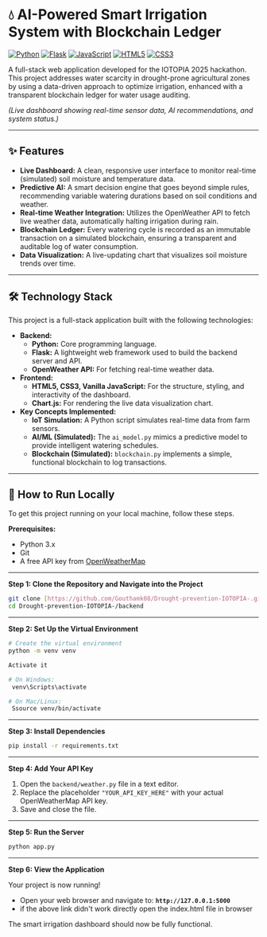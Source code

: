 # 💧 AI-Powered Smart Irrigation System with Blockchain Ledger

[![Python](https://img.shields.io/badge/Python-3776AB?style=for-the-badge&logo=python&logoColor=white)]()
[![Flask](https://img.shields.io/badge/Flask-000000?style=for-the-badge&logo=flask&logoColor=white)]()
[![JavaScript](https://img.shields.io/badge/JavaScript-F7DF1E?style=for-the-badge&logo=javascript&logoColor=black)]()
[![HTML5](https://img.shields.io/badge/HTML5-E34F26?style=for-the-badge&logo=html5&logoColor=white)]()
[![CSS3](https://img.shields.io/badge/CSS3-1572B6?style=for-the-badge&logo=css3&logoColor=white)]()

A full-stack web application developed for the IOTOPIA 2025 hackathon. This project addresses water scarcity in drought-prone agricultural zones by using a data-driven approach to optimize irrigation, enhanced with a transparent blockchain ledger for water usage auditing.


*(Live dashboard showing real-time sensor data, AI recommendations, and system status.)*

---
## ✨ Features

* **Live Dashboard:** A clean, responsive user interface to monitor real-time (simulated) soil moisture and temperature data.
* **Predictive AI:** A smart decision engine that goes beyond simple rules, recommending variable watering durations based on soil conditions and weather.
* **Real-time Weather Integration:** Utilizes the OpenWeather API to fetch live weather data, automatically halting irrigation during rain.
* **Blockchain Ledger:** Every watering cycle is recorded as an immutable transaction on a simulated blockchain, ensuring a transparent and auditable log of water consumption.
* **Data Visualization:** A live-updating chart that visualizes soil moisture trends over time.

---
## 🛠️ Technology Stack

This project is a full-stack application built with the following technologies:

* **Backend:**
    * **Python:** Core programming language.
    * **Flask:** A lightweight web framework used to build the backend server and API.
    * **OpenWeather API:** For fetching real-time weather data.
* **Frontend:**
    * **HTML5, CSS3, Vanilla JavaScript:** For the structure, styling, and interactivity of the dashboard.
    * **Chart.js:** For rendering the live data visualization chart.
* **Key Concepts Implemented:**
    * **IoT Simulation:** A Python script simulates real-time data from farm sensors.
    * **AI/ML (Simulated):** The `ai_model.py` mimics a predictive model to provide intelligent watering schedules.
    * **Blockchain (Simulated):** `blockchain.py` implements a simple, functional blockchain to log transactions.

-----
## 🚀 How to Run Locally

To get this project running on your local machine, follow these steps.

**Prerequisites:**
* Python 3.x
* Git
* A free API key from [OpenWeatherMap](https://openweathermap.org/api)

-----
**Step 1: Clone the Repository and Navigate into the Project**
```bash
git clone [https://github.com/Gouthamk08/Drought-prevention-IOTOPIA-.git](https://github.com/Gouthamk08/Drought-prevention-IOTOPIA-.git)
cd Drought-prevention-IOTOPIA-/backend
```

-----

**Step 2: Set Up the Virtual Environment**

```bash
# Create the virtual environment
python -m venv venv

Activate it

# On Windows:
 venv\Scripts\activate

# On Mac/Linux:
 Ssource venv/bin/activate
```

-----

**Step 3: Install Dependencies**

```bash
pip install -r requirements.txt
```

-----

**Step 4: Add Your API Key**

1.  Open the `backend/weather.py` file in a text editor.
2.  Replace the placeholder `"YOUR_API_KEY_HERE"` with your actual OpenWeatherMap API key.
3.  Save and close the file.

-----

**Step 5: Run the Server**

```bash
python app.py
```

-----

**Step 6: View the Application**

Your project is now running\!

  * Open your web browser and navigate to: **`http://127.0.0.1:5000`** 
  * if the above link didn't work directly open the index.html file in browser

The smart irrigation dashboard should now be fully functional.
